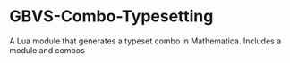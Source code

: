 # GBVS-Combo-Typesetting
A Lua module that generates a typeset combo in Mathematica. Includes a module and combos
